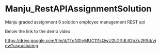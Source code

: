 # Manju_RestAPIAssignmentSolution
Manju graded assignment 6 solution employee management REST api

Below the link to the demo video

https://drive.google.com/file/d/1ToN0tyMUC111sQwU2LGl1dL62bZu2RSd/view?usp=sharing
